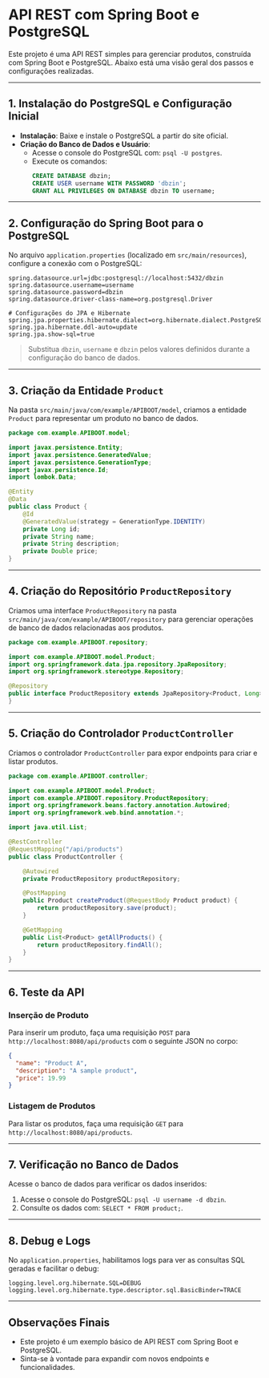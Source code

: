
# API REST com Spring Boot e PostgreSQL

Este projeto é uma API REST simples para gerenciar produtos, construída com Spring Boot e PostgreSQL. Abaixo está uma visão geral dos passos e configurações realizadas.

---

## 1. Instalação do PostgreSQL e Configuração Inicial

- **Instalação**: Baixe e instale o PostgreSQL a partir do site oficial.
- **Criação do Banco de Dados e Usuário**:
  - Acesse o console do PostgreSQL com: `psql -U postgres`.
  - Execute os comandos:
    ```sql
    CREATE DATABASE dbzin;
    CREATE USER username WITH PASSWORD 'dbzin';
    GRANT ALL PRIVILEGES ON DATABASE dbzin TO username;
    ```

---

## 2. Configuração do Spring Boot para o PostgreSQL

No arquivo `application.properties` (localizado em `src/main/resources`), configure a conexão com o PostgreSQL:

```properties
spring.datasource.url=jdbc:postgresql://localhost:5432/dbzin
spring.datasource.username=username
spring.datasource.password=dbzin
spring.datasource.driver-class-name=org.postgresql.Driver

# Configurações do JPA e Hibernate
spring.jpa.properties.hibernate.dialect=org.hibernate.dialect.PostgreSQLDialect
spring.jpa.hibernate.ddl-auto=update
spring.jpa.show-sql=true
```

> Substitua `dbzin`, `username` e `dbzin` pelos valores definidos durante a configuração do banco de dados.

---

## 3. Criação da Entidade `Product`

Na pasta `src/main/java/com/example/APIBOOT/model`, criamos a entidade `Product` para representar um produto no banco de dados.

```java
package com.example.APIBOOT.model;

import javax.persistence.Entity;
import javax.persistence.GeneratedValue;
import javax.persistence.GenerationType;
import javax.persistence.Id;
import lombok.Data;

@Entity
@Data
public class Product {
    @Id
    @GeneratedValue(strategy = GenerationType.IDENTITY)
    private Long id;
    private String name;
    private String description;
    private Double price;
}
```

---

## 4. Criação do Repositório `ProductRepository`

Criamos uma interface `ProductRepository` na pasta `src/main/java/com/example/APIBOOT/repository` para gerenciar operações de banco de dados relacionadas aos produtos.

```java
package com.example.APIBOOT.repository;

import com.example.APIBOOT.model.Product;
import org.springframework.data.jpa.repository.JpaRepository;
import org.springframework.stereotype.Repository;

@Repository
public interface ProductRepository extends JpaRepository<Product, Long> {
}
```

---

## 5. Criação do Controlador `ProductController`

Criamos o controlador `ProductController` para expor endpoints para criar e listar produtos.

```java
package com.example.APIBOOT.controller;

import com.example.APIBOOT.model.Product;
import com.example.APIBOOT.repository.ProductRepository;
import org.springframework.beans.factory.annotation.Autowired;
import org.springframework.web.bind.annotation.*;

import java.util.List;

@RestController
@RequestMapping("/api/products")
public class ProductController {

    @Autowired
    private ProductRepository productRepository;

    @PostMapping
    public Product createProduct(@RequestBody Product product) {
        return productRepository.save(product);
    }

    @GetMapping
    public List<Product> getAllProducts() {
        return productRepository.findAll();
    }
}
```

---

## 6. Teste da API

### Inserção de Produto
Para inserir um produto, faça uma requisição `POST` para `http://localhost:8080/api/products` com o seguinte JSON no corpo:

```json
{
  "name": "Product A",
  "description": "A sample product",
  "price": 19.99
}
```

### Listagem de Produtos
Para listar os produtos, faça uma requisição `GET` para `http://localhost:8080/api/products`.

---

## 7. Verificação no Banco de Dados

Acesse o banco de dados para verificar os dados inseridos:

1. Acesse o console do PostgreSQL: `psql -U username -d dbzin`.
2. Consulte os dados com: `SELECT * FROM product;`.

---

## 8. Debug e Logs

No `application.properties`, habilitamos logs para ver as consultas SQL geradas e facilitar o debug:

```properties
logging.level.org.hibernate.SQL=DEBUG
logging.level.org.hibernate.type.descriptor.sql.BasicBinder=TRACE
```

---

## Observações Finais

- Este projeto é um exemplo básico de API REST com Spring Boot e PostgreSQL.
- Sinta-se à vontade para expandir com novos endpoints e funcionalidades.
